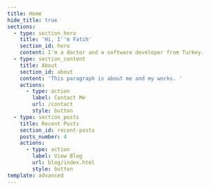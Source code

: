 ```yaml
---
title: Home
hide_title: true
sections:
  - type: section_hero
    title: 'Hi, I''m Fatih'
    section_id: hero
    content: I'm a doctor and a software developer from Turkey.
  - type: section_content
    title: About
    section_id: about
    content: 'This paragraph is about me and my works. '
    actions:
      - type: action
        label: Contact Me
        url: /contact
        style: button
  - type: section_posts
    title: Recent Posts
    section_id: recent-posts
    posts_number: 4
    actions:
      - type: action
        label: View Blog
        url: blog/index.html
        style: button
template: advanced
---
```

